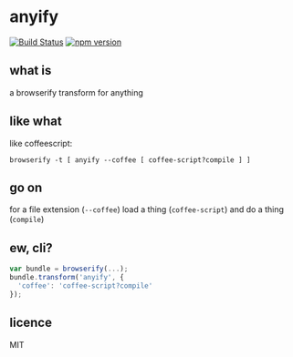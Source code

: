 # anyify

[![Build Status](https://travis-ci.org/quarterto/Anyify.svg?branch=master)](https://travis-ci.org/quarterto/Anyify)
[![npm version](https://badge.fury.io/js/anyify.svg)](https://npmjs.org/package/anyify)

## what is

a browserify transform for anything

## like what

like coffeescript:

```
browserify -t [ anyify --coffee [ coffee-script?compile ] ]
```

## go on

for a file extension (`--coffee`) load a thing (`coffee-script`) and do a thing (`compile`)

## ew, cli?

```js
var bundle = browserify(...);
bundle.transform('anyify', {
  'coffee': 'coffee-script?compile'
});
```

## licence

MIT
